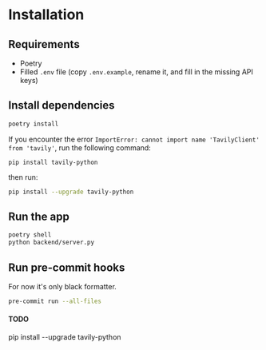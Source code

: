 # Installation

## Requirements

- Poetry
- Filled `.env` file (copy `.env.example`, rename it, and fill in the missing API keys)

## Install dependencies

```bash
poetry install
```

If you encounter the error `ImportError: cannot import name 'TavilyClient' from 'tavily'`, run the following command:
```
pip install tavily-python
```
then run:
```bash
pip install --upgrade tavily-python
```

## Run the app

```bash
poetry shell
python backend/server.py
```

## Run pre-commit hooks

For now it's only black formatter.

```bash
pre-commit run --all-files
```

#### TODO
pip install --upgrade tavily-python